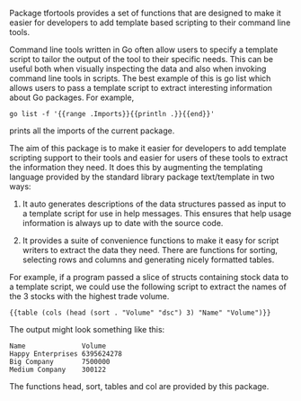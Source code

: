 Package tfortools provides a set of functions that are designed to
make it easier for developers to add template based scripting to their
command line tools.

Command line tools written in Go often allow users to specify a template
script to tailor the output of the tool to their specific needs. This can be
useful both when visually inspecting the data and also when invoking command
line tools in scripts. The best example of this is go list which allows users
to pass a template script to extract interesting information about Go
packages. For example,

```
go list -f '{{range .Imports}}{{println .}}{{end}}'
```

prints all the imports of the current package.

The aim of this package is to make it easier for developers to add template
scripting support to their tools and easier for users of these tools to
extract the information they need.   It does this by augmenting the
templating language provided by the standard library package text/template in
two ways:

1. It auto generates descriptions of the data structures passed as
input to a template script for use in help messages.  This ensures
that help usage information is always up to date with the source code.

2. It provides a suite of convenience functions to make it easy for
script writers to extract the data they need.  There are functions for
sorting, selecting rows and columns and generating nicely formatted
tables.

For example, if a program passed a slice of structs containing stock
data to a template script, we could use the following script to extract
the names of the 3 stocks with the highest trade volume.

```
{{table (cols (head (sort . "Volume" "dsc") 3) "Name" "Volume")}}
```

The output might look something like this:

```
Name              Volume
Happy Enterprises 6395624278
Big Company       7500000
Medium Company    300122
```

The functions head, sort, tables and col are provided by this package.
